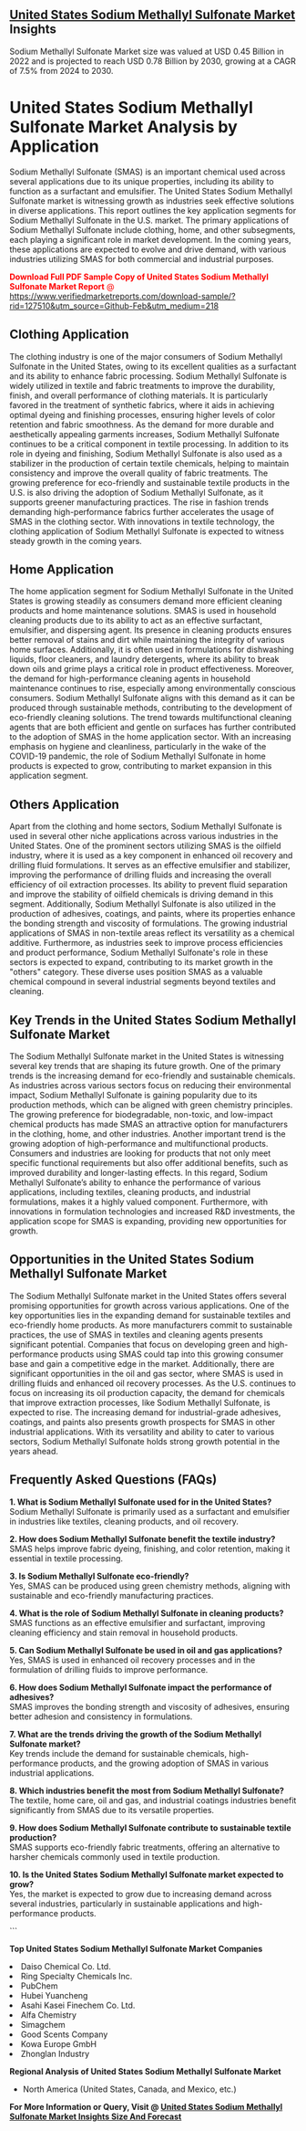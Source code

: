 <h2><a href="https://www.verifiedmarketreports.com/download-sample/?rid=127510&amp;utm_source=Github-Feb&amp;utm_medium=218" target="_blank">United States Sodium Methallyl Sulfonate Market</a> Insights</h2><p>Sodium Methallyl Sulfonate Market size was valued at USD 0.45 Billion in 2022 and is projected to reach USD 0.78 Billion by 2030, growing at a CAGR of 7.5% from 2024 to 2030.</p><p> <h1>United States Sodium Methallyl Sulfonate Market Analysis by Application</h1> <p>Sodium Methallyl Sulfonate (SMAS) is an important chemical used across several applications due to its unique properties, including its ability to function as a surfactant and emulsifier. The United States Sodium Methallyl Sulfonate market is witnessing growth as industries seek effective solutions in diverse applications. This report outlines the key application segments for Sodium Methallyl Sulfonate in the U.S. market. The primary applications of Sodium Methallyl Sulfonate include clothing, home, and other subsegments, each playing a significant role in market development. In the coming years, these applications are expected to evolve and drive demand, with various industries utilizing SMAS for both commercial and industrial purposes. <p><span class=""><span style="color: #ff0000;"><strong>Download Full PDF Sample Copy of United States Sodium Methallyl Sulfonate Market Report</strong> @ </span><a href="https://www.verifiedmarketreports.com/download-sample/?rid=127510&amp;utm_source=Github-Feb&amp;utm_medium=218" target="_blank">https://www.verifiedmarketreports.com/download-sample/?rid=127510&amp;utm_source=Github-Feb&amp;utm_medium=218</a></span></p></p> <h2>Clothing Application</h2> <p>The clothing industry is one of the major consumers of Sodium Methallyl Sulfonate in the United States, owing to its excellent qualities as a surfactant and its ability to enhance fabric processing. Sodium Methallyl Sulfonate is widely utilized in textile and fabric treatments to improve the durability, finish, and overall performance of clothing materials. It is particularly favored in the treatment of synthetic fabrics, where it aids in achieving optimal dyeing and finishing processes, ensuring higher levels of color retention and fabric smoothness. As the demand for more durable and aesthetically appealing garments increases, Sodium Methallyl Sulfonate continues to be a critical component in textile processing. In addition to its role in dyeing and finishing, Sodium Methallyl Sulfonate is also used as a stabilizer in the production of certain textile chemicals, helping to maintain consistency and improve the overall quality of fabric treatments. The growing preference for eco-friendly and sustainable textile products in the U.S. is also driving the adoption of Sodium Methallyl Sulfonate, as it supports greener manufacturing practices. The rise in fashion trends demanding high-performance fabrics further accelerates the usage of SMAS in the clothing sector. With innovations in textile technology, the clothing application of Sodium Methallyl Sulfonate is expected to witness steady growth in the coming years. <h2>Home Application</h2> <p>The home application segment for Sodium Methallyl Sulfonate in the United States is growing steadily as consumers demand more efficient cleaning products and home maintenance solutions. SMAS is used in household cleaning products due to its ability to act as an effective surfactant, emulsifier, and dispersing agent. Its presence in cleaning products ensures better removal of stains and dirt while maintaining the integrity of various home surfaces. Additionally, it is often used in formulations for dishwashing liquids, floor cleaners, and laundry detergents, where its ability to break down oils and grime plays a critical role in product effectiveness. Moreover, the demand for high-performance cleaning agents in household maintenance continues to rise, especially among environmentally conscious consumers. Sodium Methallyl Sulfonate aligns with this demand as it can be produced through sustainable methods, contributing to the development of eco-friendly cleaning solutions. The trend towards multifunctional cleaning agents that are both efficient and gentle on surfaces has further contributed to the adoption of SMAS in the home application sector. With an increasing emphasis on hygiene and cleanliness, particularly in the wake of the COVID-19 pandemic, the role of Sodium Methallyl Sulfonate in home products is expected to grow, contributing to market expansion in this application segment. <h2>Others Application</h2> <p>Apart from the clothing and home sectors, Sodium Methallyl Sulfonate is used in several other niche applications across various industries in the United States. One of the prominent sectors utilizing SMAS is the oilfield industry, where it is used as a key component in enhanced oil recovery and drilling fluid formulations. It serves as an effective emulsifier and stabilizer, improving the performance of drilling fluids and increasing the overall efficiency of oil extraction processes. Its ability to prevent fluid separation and improve the stability of oilfield chemicals is driving demand in this segment. Additionally, Sodium Methallyl Sulfonate is also utilized in the production of adhesives, coatings, and paints, where its properties enhance the bonding strength and viscosity of formulations. The growing industrial applications of SMAS in non-textile areas reflect its versatility as a chemical additive. Furthermore, as industries seek to improve process efficiencies and product performance, Sodium Methallyl Sulfonate's role in these sectors is expected to expand, contributing to its market growth in the "others" category. These diverse uses position SMAS as a valuable chemical compound in several industrial segments beyond textiles and cleaning. <h2>Key Trends in the United States Sodium Methallyl Sulfonate Market</h2> <p>The Sodium Methallyl Sulfonate market in the United States is witnessing several key trends that are shaping its future growth. One of the primary trends is the increasing demand for eco-friendly and sustainable chemicals. As industries across various sectors focus on reducing their environmental impact, Sodium Methallyl Sulfonate is gaining popularity due to its production methods, which can be aligned with green chemistry principles. The growing preference for biodegradable, non-toxic, and low-impact chemical products has made SMAS an attractive option for manufacturers in the clothing, home, and other industries. Another important trend is the growing adoption of high-performance and multifunctional products. Consumers and industries are looking for products that not only meet specific functional requirements but also offer additional benefits, such as improved durability and longer-lasting effects. In this regard, Sodium Methallyl Sulfonate’s ability to enhance the performance of various applications, including textiles, cleaning products, and industrial formulations, makes it a highly valued component. Furthermore, with innovations in formulation technologies and increased R&D investments, the application scope for SMAS is expanding, providing new opportunities for growth. <h2>Opportunities in the United States Sodium Methallyl Sulfonate Market</h2> <p>The Sodium Methallyl Sulfonate market in the United States offers several promising opportunities for growth across various applications. One of the key opportunities lies in the expanding demand for sustainable textiles and eco-friendly home products. As more manufacturers commit to sustainable practices, the use of SMAS in textiles and cleaning agents presents significant potential. Companies that focus on developing green and high-performance products using SMAS could tap into this growing consumer base and gain a competitive edge in the market. Additionally, there are significant opportunities in the oil and gas sector, where SMAS is used in drilling fluids and enhanced oil recovery processes. As the U.S. continues to focus on increasing its oil production capacity, the demand for chemicals that improve extraction processes, like Sodium Methallyl Sulfonate, is expected to rise. The increasing demand for industrial-grade adhesives, coatings, and paints also presents growth prospects for SMAS in other industrial applications. With its versatility and ability to cater to various sectors, Sodium Methallyl Sulfonate holds strong growth potential in the years ahead. <h2>Frequently Asked Questions (FAQs)</h2> <p><strong>1. What is Sodium Methallyl Sulfonate used for in the United States?</strong><br>Sodium Methallyl Sulfonate is primarily used as a surfactant and emulsifier in industries like textiles, cleaning products, and oil recovery.</p> <p><strong>2. How does Sodium Methallyl Sulfonate benefit the textile industry?</strong><br>SMAS helps improve fabric dyeing, finishing, and color retention, making it essential in textile processing.</p> <p><strong>3. Is Sodium Methallyl Sulfonate eco-friendly?</strong><br>Yes, SMAS can be produced using green chemistry methods, aligning with sustainable and eco-friendly manufacturing practices.</p> <p><strong>4. What is the role of Sodium Methallyl Sulfonate in cleaning products?</strong><br>SMAS functions as an effective emulsifier and surfactant, improving cleaning efficiency and stain removal in household products.</p> <p><strong>5. Can Sodium Methallyl Sulfonate be used in oil and gas applications?</strong><br>Yes, SMAS is used in enhanced oil recovery processes and in the formulation of drilling fluids to improve performance.</p> <p><strong>6. How does Sodium Methallyl Sulfonate impact the performance of adhesives?</strong><br>SMAS improves the bonding strength and viscosity of adhesives, ensuring better adhesion and consistency in formulations.</p> <p><strong>7. What are the trends driving the growth of the Sodium Methallyl Sulfonate market?</strong><br>Key trends include the demand for sustainable chemicals, high-performance products, and the growing adoption of SMAS in various industrial applications.</p> <p><strong>8. Which industries benefit the most from Sodium Methallyl Sulfonate?</strong><br>The textile, home care, oil and gas, and industrial coatings industries benefit significantly from SMAS due to its versatile properties.</p> <p><strong>9. How does Sodium Methallyl Sulfonate contribute to sustainable textile production?</strong><br>SMAS supports eco-friendly fabric treatments, offering an alternative to harsher chemicals commonly used in textile production.</p> <p><strong>10. Is the United States Sodium Methallyl Sulfonate market expected to grow?</strong><br>Yes, the market is expected to grow due to increasing demand across several industries, particularly in sustainable applications and high-performance products.</p> ```</p><p><strong>Top United States Sodium Methallyl Sulfonate Market Companies</strong></p><div data-test-id=""><p><li>Daiso Chemical Co. Ltd.</li><li> Ring Specialty Chemicals Inc.</li><li> PubChem</li><li> Hubei Yuancheng</li><li> Asahi Kasei Finechem Co. Ltd.</li><li> Alfa Chemistry</li><li> Simagchem</li><li> Good Scents Company</li><li> Kowa Europe GmbH</li><li> Zhonglan Industry</li></p><div><strong>Regional Analysis of&nbsp;United States Sodium Methallyl Sulfonate Market</strong></div><ul><li dir="ltr"><p dir="ltr">North America&nbsp;(United States, Canada, and Mexico, etc.)</p></li></ul><p><strong>For More Information or Query, Visit @&nbsp;</strong><strong><a href="https://www.verifiedmarketreports.com/product/global-sodium-methallyl-sulfonate-market-report-2019-competitive-landscape-trends-and-opportunities/?utm_source=Github-Feb&amp;utm_medium=218" target="_blank">United States Sodium Methallyl Sulfonate Market Insights Size And Forecast</a></strong></p></div>
